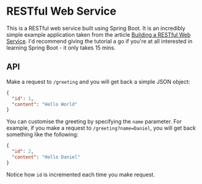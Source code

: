 # RESTful Web Service

This is a RESTful web service built using Spring Boot. It is an incredibly simple example application taken from the
article [Building a RESTful Web Service](https://spring.io/guides/gs/rest-service/). I'd recommend giving the tutorial
a go if you're at all interested in learning Spring Boot - it only takes 15 mins.

## API
Make a request to `/greeting` and you will get back a simple JSON object:
```json
{
  "id": 1,
  "content": "Hello World"
}
```

You can customise the greeting by specifying the `name` parameter. For example, if you make a request to
`/greeting?name=Daniel`, you will get back something like the following:
```json
{
  "id": 2,
  "content": "Hello Daniel"
}
```

Notice how `id` is incremented each time you make request.